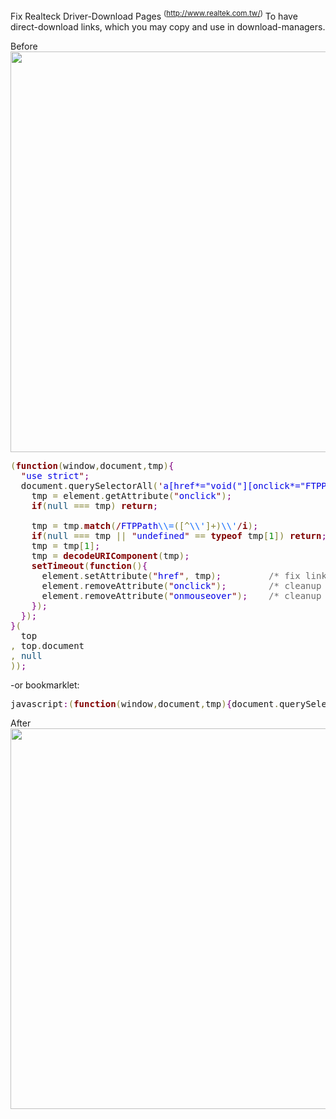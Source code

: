 Fix Realteck Driver-Download Pages <sup>(<a href="http://www.realtek.com.tw" target="_blank">http://www.realtek.com.tw/</a>)</sup>
To have direct-download links, which you may copy and use in download-managers.

<!--more-->

Before
<img src="https://icompile.eladkarako.com/_uploads/2016/12/icompile.eladkarako.com_unfvck_realteck_download_pages_before-1.png" alt="" width="1121" height="641"/>

<pre><span style='color:#808030; '>(</span><span style='color:#800000; font-weight:bold; '>function</span><span style='color:#808030; '>(</span>window<span style='color:#808030; '>,</span>document<span style='color:#808030; '>,</span>tmp<span style='color:#808030; '>)</span><span style='color:#800080; '>{</span>
  <span style='color:#800000; '>"</span><span style='color:#0000e6; '>use strict</span><span style='color:#800000; '>"</span><span style='color:#800080; '>;</span>
  document<span style='color:#808030; '>.</span>querySelectorAll<span style='color:#808030; '>(</span><span style='color:#800000; '>'</span><span style='color:#0000e6; '>a[href*="void("][onclick*="FTPPath"]</span><span style='color:#800000; '>'</span><span style='color:#808030; '>)</span><span style='color:#808030; '>.</span>forEach<span style='color:#808030; '>(</span><span style='color:#800000; font-weight:bold; '>function</span><span style='color:#808030; '>(</span>element<span style='color:#808030; '>)</span><span style='color:#800080; '>{</span>
    tmp <span style='color:#808030; '>=</span> element<span style='color:#808030; '>.</span>getAttribute<span style='color:#808030; '>(</span><span style='color:#800000; '>"</span><span style='color:#0000e6; '>onclick</span><span style='color:#800000; '>"</span><span style='color:#808030; '>)</span><span style='color:#800080; '>;</span>
    <span style='color:#800000; font-weight:bold; '>if</span><span style='color:#808030; '>(</span><span style='color:#0f4d75; '>null</span> <span style='color:#808030; '>===</span> tmp<span style='color:#808030; '>)</span> <span style='color:#800000; font-weight:bold; '>return</span><span style='color:#800080; '>;</span>
    
    tmp <span style='color:#808030; '>=</span> tmp<span style='color:#808030; '>.</span><span style='color:#800000; font-weight:bold; '>match</span><span style='color:#808030; '>(</span><span style='color:#800000; '>/</span><span style='color:#0000e6; '>FTPPath</span><span style='color:#0f69ff; '>\\=</span><span style='color:#808030; '>(</span><span style='color:#808030; '>[</span><span style='color:#808030; '>^</span><span style='color:#0f69ff; '>\\'</span><span style='color:#808030; '>]</span><span style='color:#808030; '>+</span><span style='color:#808030; '>)</span><span style='color:#0f69ff; '>\\'</span><span style='color:#800000; '>/</span><span style='color:#800000; font-weight:bold; '>i</span><span style='color:#808030; '>)</span><span style='color:#800080; '>;</span>
    <span style='color:#800000; font-weight:bold; '>if</span><span style='color:#808030; '>(</span><span style='color:#0f4d75; '>null</span> <span style='color:#808030; '>===</span> tmp <span style='color:#808030; '>||</span> <span style='color:#800000; '>"</span><span style='color:#0000e6; '>undefined</span><span style='color:#800000; '>"</span> <span style='color:#808030; '>==</span> <span style='color:#800000; font-weight:bold; '>typeof</span> tmp<span style='color:#808030; '>[</span><span style='color:#008c00; '>1</span><span style='color:#808030; '>]</span><span style='color:#808030; '>)</span> <span style='color:#800000; font-weight:bold; '>return</span><span style='color:#800080; '>;</span>
    tmp <span style='color:#808030; '>=</span> tmp<span style='color:#808030; '>[</span><span style='color:#008c00; '>1</span><span style='color:#808030; '>]</span><span style='color:#800080; '>;</span>
    tmp <span style='color:#808030; '>=</span> <span style='color:#800000; font-weight:bold; '>decodeURIComponent</span><span style='color:#808030; '>(</span>tmp<span style='color:#808030; '>)</span><span style='color:#800080; '>;</span>
    <span style='color:#800000; font-weight:bold; '>setTimeout</span><span style='color:#808030; '>(</span><span style='color:#800000; font-weight:bold; '>function</span><span style='color:#808030; '>(</span><span style='color:#808030; '>)</span><span style='color:#800080; '>{</span>
      element<span style='color:#808030; '>.</span>setAttribute<span style='color:#808030; '>(</span><span style='color:#800000; '>"</span><span style='color:#0000e6; '>href</span><span style='color:#800000; '>"</span><span style='color:#808030; '>,</span> tmp<span style='color:#808030; '>)</span><span style='color:#800080; '>;</span>         <span style='color:#696969; '>/* fix link */</span>
      element<span style='color:#808030; '>.</span>removeAttribute<span style='color:#808030; '>(</span><span style='color:#800000; '>"</span><span style='color:#0000e6; '>onclick</span><span style='color:#800000; '>"</span><span style='color:#808030; '>)</span><span style='color:#800080; '>;</span>        <span style='color:#696969; '>/* cleanup  */</span>
      element<span style='color:#808030; '>.</span>removeAttribute<span style='color:#808030; '>(</span><span style='color:#800000; '>"</span><span style='color:#0000e6; '>onmouseover</span><span style='color:#800000; '>"</span><span style='color:#808030; '>)</span><span style='color:#800080; '>;</span>    <span style='color:#696969; '>/* cleanup  */</span>
    <span style='color:#800080; '>}</span><span style='color:#808030; '>)</span><span style='color:#800080; '>;</span>
  <span style='color:#800080; '>}</span><span style='color:#808030; '>)</span><span style='color:#800080; '>;</span>
<span style='color:#800080; '>}</span><span style='color:#808030; '>(</span>
  top
<span style='color:#808030; '>,</span> top<span style='color:#808030; '>.</span>document
<span style='color:#808030; '>,</span> <span style='color:#0f4d75; '>null</span>
<span style='color:#808030; '>)</span><span style='color:#808030; '>)</span><span style='color:#800080; '>;</span>
</pre>

-or bookmarklet:
<pre>javascript<span style='color:#800080; '>:</span><span style='color:#808030; '>(</span><span style='color:#800000; font-weight:bold; '>function</span><span style='color:#808030; '>(</span>window<span style='color:#808030; '>,</span>document<span style='color:#808030; '>,</span>tmp<span style='color:#808030; '>)</span><span style='color:#800080; '>{</span>document<span style='color:#808030; '>.</span>querySelectorAll<span style='color:#808030; '>(</span><span style='color:#800000; '>'</span><span style='color:#0000e6; '>a[href*="void("][onclick*="FTPPath"]</span><span style='color:#800000; '>'</span><span style='color:#808030; '>)</span><span style='color:#808030; '>.</span>forEach<span style='color:#808030; '>(</span><span style='color:#800000; font-weight:bold; '>function</span><span style='color:#808030; '>(</span>element<span style='color:#808030; '>)</span><span style='color:#800080; '>{</span>tmp<span style='color:#808030; '>=</span>element<span style='color:#808030; '>.</span>getAttribute<span style='color:#808030; '>(</span><span style='color:#800000; '>"</span><span style='color:#0000e6; '>onclick</span><span style='color:#800000; '>"</span><span style='color:#808030; '>)</span><span style='color:#800080; '>;</span><span style='color:#800000; font-weight:bold; '>if</span><span style='color:#808030; '>(</span><span style='color:#0f4d75; '>null</span><span style='color:#808030; '>===</span>tmp<span style='color:#808030; '>)</span><span style='color:#800000; font-weight:bold; '>return</span><span style='color:#800080; '>;</span>tmp<span style='color:#808030; '>=</span>tmp<span style='color:#808030; '>.</span><span style='color:#800000; font-weight:bold; '>match</span><span style='color:#808030; '>(</span><span style='color:#800000; '>/</span><span style='color:#0000e6; '>FTPPath</span><span style='color:#0f69ff; '>\\=</span><span style='color:#808030; '>(</span><span style='color:#808030; '>[</span><span style='color:#808030; '>^</span><span style='color:#0f69ff; '>\\'</span><span style='color:#808030; '>]</span><span style='color:#808030; '>+</span><span style='color:#808030; '>)</span><span style='color:#0f69ff; '>\\'</span><span style='color:#800000; '>/</span><span style='color:#800000; font-weight:bold; '>i</span><span style='color:#808030; '>)</span><span style='color:#800080; '>;</span><span style='color:#800000; font-weight:bold; '>if</span><span style='color:#808030; '>(</span><span style='color:#0f4d75; '>null</span><span style='color:#808030; '>===</span>tmp<span style='color:#808030; '>||</span><span style='color:#800000; '>"</span><span style='color:#0000e6; '>undefined</span><span style='color:#800000; '>"</span><span style='color:#808030; '>==</span><span style='color:#800000; font-weight:bold; '>typeof</span> tmp<span style='color:#808030; '>[</span><span style='color:#008c00; '>1</span><span style='color:#808030; '>]</span><span style='color:#808030; '>)</span><span style='color:#800000; font-weight:bold; '>return</span><span style='color:#800080; '>;</span>tmp<span style='color:#808030; '>=</span>tmp<span style='color:#808030; '>[</span><span style='color:#008c00; '>1</span><span style='color:#808030; '>]</span><span style='color:#800080; '>;</span>tmp<span style='color:#808030; '>=</span><span style='color:#800000; font-weight:bold; '>decodeURIComponent</span><span style='color:#808030; '>(</span>tmp<span style='color:#808030; '>)</span><span style='color:#800080; '>;</span><span style='color:#800000; font-weight:bold; '>setTimeout</span><span style='color:#808030; '>(</span><span style='color:#800000; font-weight:bold; '>function</span><span style='color:#808030; '>(</span><span style='color:#808030; '>)</span><span style='color:#800080; '>{</span>element<span style='color:#808030; '>.</span>setAttribute<span style='color:#808030; '>(</span><span style='color:#800000; '>"</span><span style='color:#0000e6; '>href</span><span style='color:#800000; '>"</span><span style='color:#808030; '>,</span>tmp<span style='color:#808030; '>)</span><span style='color:#800080; '>;</span>element<span style='color:#808030; '>.</span>removeAttribute<span style='color:#808030; '>(</span><span style='color:#800000; '>"</span><span style='color:#0000e6; '>onclick</span><span style='color:#800000; '>"</span><span style='color:#808030; '>)</span><span style='color:#800080; '>;</span>element<span style='color:#808030; '>.</span>removeAttribute<span style='color:#808030; '>(</span><span style='color:#800000; '>"</span><span style='color:#0000e6; '>onmouseover</span><span style='color:#800000; '>"</span><span style='color:#808030; '>)</span><span style='color:#800080; '>}</span><span style='color:#808030; '>)</span><span style='color:#800080; '>}</span><span style='color:#808030; '>)</span><span style='color:#800080; '>}</span><span style='color:#808030; '>)</span><span style='color:#808030; '>(</span>top<span style='color:#808030; '>,</span>top<span style='color:#808030; '>.</span>document<span style='color:#808030; '>,</span><span style='color:#0f4d75; '>null</span><span style='color:#808030; '>)</span><span style='color:#800080; '>;</span>
</pre>

After
<img src="https://icompile.eladkarako.com/_uploads/2016/12/icompile.eladkarako.com_unfvck_realteck_download_pages_after.png" alt="" width="1119" height="609" class="alignnone size-full wp-image-6965" />